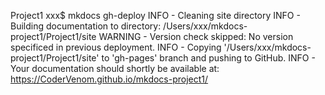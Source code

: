 Project1 xxx$ mkdocs gh-deploy
INFO    -  Cleaning site directory 
INFO    -  Building documentation to directory: /Users/xxx/mkdocs-project1/Project1/site 
WARNING -  Version check skipped: No version specificed in previous deployment. 
INFO    -  Copying '/Users/xxx/mkdocs-project1/Project1/site' to 'gh-pages' branch and pushing to GitHub. 
INFO    -  Your documentation should shortly be available at: https://CoderVenom.github.io/mkdocs-project1/ 
